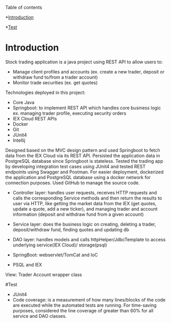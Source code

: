 Table of contents 

*[Introduction](#Introduction)

*[Test](#Test)

# Introduction
Stock trading application is a java project using REST API to allow users to:

 - Manage client profiles and accounts (ex. create a new trader, deposit or withdraw fund to/from a trader account)
 - Monitor trade securities (ex. get quotes)
 
Technologies deployed in this project:

- Core Java
- Springboot: to implement REST API which handles core business logic ex. managing trader profile, 
executing security orders
- IEX Cloud REST APIs
- Docker
- Git
- JUnit4
- Intellij


Designed based on the MVC design pattern and used Springboot to fetch data from the IEX Cloud
via its REST API. Persisted the application data in PostgreSQL database since Springboot is stateless.
Tested the trading app by developing integration test cases using JUnit4 and tested REST endpoints
using Swagger and Postman. For easier deployment, dockerized the application and PostgreSQL database
using a docker network for connection purposes. Used GitHub to manage the source code.


- Controller layer: handles user requests, receives HTTP requests and calls the corresponding 
  Service methods and then return the results to user via HTTP, like getting the market data from 
  the IEX (get quotes, update a quote, add a new ticker), and managing trader and account information
  (deposit and withdraw fund from a given account)

- Service layer: does the business logic on creating, deleting a trader, deposit/withdraw fund, 
  finding quotes and updating db 

- DAO layer: handles models and calls httpHelper/JdbcTemplate to access underlying service(IEX Cloud)/
  storage(psql)

- SpringBoot: webservlet/TomCat and IoC
- PSQL and IEX

View: Trader Account wrapper class

#Test
- JUnit4
- Code coverage: is a measurement of how many lines/blocks of the code are executed while the automated
tests are running. For time-saving purposes, considered the line coverage of greater than 60% for all service 
and DAO classes.

